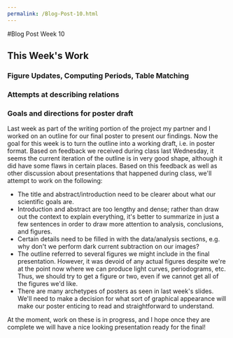 ```yaml
---
permalink: /Blog-Post-10.html
---
```

#Blog Post Week 10

## This Week's Work

### Figure Updates, Computing Periods, Table Matching

### Attempts at describing relations

### Goals and directions for poster draft

Last week as part of the writing portion of the project my partner and I worked on an outline for our final poster to present our findings. Now the goal for this week is to turn the outline into a working draft, i.e. in poster format. Based on feedback we received during class last Wednesday, it seems the current iteration of the outline is in very good shape, although it did have some flaws in certain places. Based on this feedback as well as other discussion about presentations that happened during class, we'll attempt to work on the following:

* The title and abstract/introduction need to be clearer about what our scientific goals are.
* Introduction and abstract are too lengthy and dense; rather than draw out the context to explain everything, it's better to summarize in just a few sentences in order to draw more attention to analysis, conclusions, and figures.
* Certain details need to be filled in with the data/analysis sections, e.g. why don't we perform dark current subtraction on our images?
* The outline referred to several figures we might include in the final presentation. However, it was devoid of any actual figures despite we're at the point now where we can produce light curves, periodograms, etc. Thus, we should try to get a figure or two, even if we cannot get all of the figures we'd like.
* There are many archetypes of posters as seen in last week's slides. We'll need to make a decision for what sort of graphical appearance will make our poster enticing to read and straightforward to understand.

At the moment, work on these is in progress, and I hope once they are complete we will have a nice looking presentation ready for the final!
